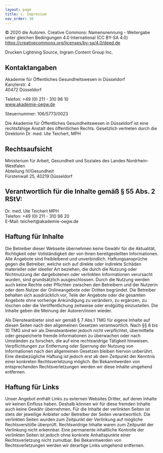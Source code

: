 ```yaml
---
layout: page
title: c. Impressum
nav_order: 16
---
```



<p>© 2020 die Autoren. Creative Commons: Namensnennung - Weitergabe unter gleichen Bedingungen 4.0 International (CC BY-SA 4.0) <a href="https://creativecommons.org/licenses/by-sa/4.0/deed.de">https://creativecommons.org/licenses/by-sa/4.0/deed.de</a></p>

<p>Drucken Lightning Source, Ingram Content Group Inc.</p>

## Kontaktangaben

<p>Akademie für Öffentliches Gesundheitswesen in Düsseldorf<br>Kanzlerstr. 4<br>40472 Düsseldorf</p>
<p>Telefon: +49 (0) 211 - 310 96 10<br><a href="https://www.akademie-oegw.de" title="https://www.akademie-oegw.de">www.akademie-oegw.de</a>&nbsp;</p>
<p>Steuernummer: 106/5773/0023</p>
<p>Die Akademie für Öffentliches Gesundheitswesen in Düsseldorf ist eine rechtsfähige Anstalt des öffentlichen Rechts. Gesetzlich vertreten durch die Direktorin Dr. med. Ute Teichert, MPH</p>

## Rechtsaufsicht

<p>Ministerium für Arbeit, Gesundheit und Soziales des Landes Nordrhein-Westfalen<br>Abteilung IV/Gesundheit<br>Fürstenwall 25, 40219 Düsseldorf</p>

## Verantwortlich für die Inhalte gemäß § 55 Abs. 2 RStV:

<p>Dr. med. Ute Teichert MPH<br>Telefon: +49 (0) 211 - 310 96 20<br>E-Mail: teichert@akademie-oegw.de</p>

## Haftung für Inhalte

<p>Die Betreiber dieser Webseite übernehmen keine Gewähr für die Aktualität, Richtigkeit oder Vollständigkeit der von ihnen bereitgestellten Informationen. Alle Angebote sind freibleibend und unverbindlich. Haftungsansprüche gegen die Betreiber, welche sich auf direkte oder indirekte Schäden materieller oder ideeller Art beziehen, die durch die Nutzung oder Nichtnutzung der dargebotenen oder verlinkten Informationen verursacht wurden, sind grundsätzlich ausgeschlossen. Durch die Nutzung werden auch keine Rechte oder Pflichten zwischen den Betreibern und der Nutzerin oder dem Nutzer der Onlineangebote oder Dritten begründet. Die Betreiber behalten sich ausdrücklich vor, Teile der Angebote oder die gesamten Angebote ohne vorherige Ankündigung zu verändern, zu ergänzen, zu löschen oder die Veröffentlichung zeitweise oder endgültig einzustellen. Die Inhalte geben die Meinung der Autoren/innen wieder.</p>
<p>Als Diensteanbieter sind wir gemäß § 7 Abs.1 TMG für eigene Inhalte auf diesen Seiten nach den allgemeinen Gesetzen verantwortlich. Nach §§ 8 bis 10 TMG sind wir als Diensteanbieter jedoch nicht verpflichtet, übermittelte oder gespeicherte fremde Informationen zu überwachen oder nach Umständen zu forschen, die auf eine rechtswidrige Tätigkeit hinweisen. Verpflichtungen zur Entfernung oder Sperrung der Nutzung von Informationen nach den allgemeinen Gesetzen bleiben hiervon unberührt. Eine diesbezügliche Haftung ist jedoch erst ab dem Zeitpunkt der Kenntnis einer konkreten Rechtsverletzung möglich. Bei Bekanntwerden von entsprechenden Rechtsverletzungen werden wir diese Inhalte umgehend entfernen.</p>

## Haftung für Links

<p>Unser Angebot enthält Links zu externen Websites Dritter, auf deren Inhalte wir keinen Einfluss haben. Deshalb können wir für diese fremden Inhalte auch keine Gewähr übernehmen. Für die Inhalte der verlinkten Seiten ist stets der jeweilige Anbieter oder Betreiber der Seiten verantwortlich. Die verlinkten Seiten wurden zum Zeitpunkt der Verlinkung auf mögliche Rechtsverstöße überprüft. Rechtswidrige Inhalte waren zum Zeitpunkt der Verlinkung nicht erkennbar. Eine permanente inhaltliche Kontrolle der verlinkten Seiten ist jedoch ohne konkrete Anhaltspunkte einer Rechtsverletzung nicht zumutbar. Bei Bekanntwerden von Rechtsverletzungen werden wir derartige Links umgehend entfernen.</p>
